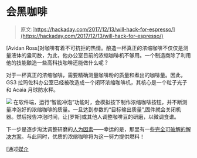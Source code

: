 # 会黑咖啡

> 原文:[https://hackaday.com/2017/12/13/will-hack-for-espresso/](https://hackaday.com/2017/12/13/will-hack-for-espresso/)

[Avidan Ross]对咖啡有着不可抗拒的热情。酿造一杯真正的浓缩咖啡不仅仅是测量液体的盎司数，为此，他办公室目前的浓缩咖啡机不够用。一个制造商除了利用他的技能酿造一些高科技咖啡还能做什么呢？

对于一杯真正的浓缩咖啡，需要精确测量咖啡粉的质量和煮出的咖啡量。因此，GS3 拉玛佐科办公室已经被改造成一个闭环浓缩咖啡机，其核心是一个粒子光子和 Acaia 月球防水秤。

[![](../Images/0d159a312eb55ba41f8fc34303552cda.png)](https://hackaday.com/wp-content/uploads/2017/12/1-boix1wigljszqutax6tckq.jpeg) 在软件端，运行“智能冲泡”功能时，会模拟按下制作浓缩咖啡按钮，并不断测量冲泡好的浓缩咖啡的质量。一旦达到参数的“目标输出质量”,固件就会关闭机器。然后报告冲泡时间，让[罗斯]或其他人调整咖啡豆的研磨，以微调食谱。

下一步是逐步淘汰调整研磨的[人为因素](https://hackaday.com/2017/01/06/alexa-robot-coffee-maker-brews-coffee-speaks-for-itself/)——幸运的是，那里有一些[完全可破解的解决方案](https://hackaday.com/2017/09/07/a-3d-printed-coffee-grinder/)。与此同时，优质的浓缩咖啡将为这一努力提供燃料！

[通过[媒介](https://medium.com/)